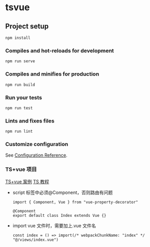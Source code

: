 # tsvue

## Project setup

```
npm install
```

### Compiles and hot-reloads for development

```
npm run serve
```

### Compiles and minifies for production

```
npm run build
```

### Run your tests

```
npm run test
```

### Lints and fixes files

```
npm run lint
```

### Customize configuration

See [Configuration Reference](https://cli.vuejs.org/config/).

### TS+vue 项目

[TS+vue 案例](https://juejin.im/post/5d0259f2518825405d15ae62)
[TS 教程](https://ts.xcatliu.com/)

- script 标签中必须@Component，否则路由有问题

  ```
  import { Component, Vue } from "vue-property-decorator"

  @Component
  export default class Index extends Vue {}
  ```

- import vue 文件时，需要加上.vue 文件名

  ```
  const index = () => import(/* webpackChunkName: "index" */ "@/views/index.vue")
  ```
